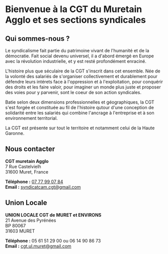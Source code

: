 

# Bienvenue à la CGT du Muretain Agglo et ses sections syndicales

## Qui sommes-nous ?

Le syndicalisme fait partie du patrimoine vivant de l'humanité et de la démocratie. Fait social devenu universel, il a d'abord émergé en Europe avec la révolution industrielle, et y est resté profondément enraciné.

L'histoire plus que séculaire de la CGT s'inscrit dans cet ensemble. Née de la volonté des salariés de s'organiser collectivement et durablement pour défendre leurs intérets face à l'oppression et à l'exploitation, pour conquérir des droits et les faire valoir, pour imaginer un monde plus juste et proposer des voies pour y parvenir, sont le coeur de son action syndicales. 

Batie selon deux dimensions professionnelles et géographiques, la CGT s'est forgée et constituée au fil de l'histoire qutour d'une conception de solidarité entre les salariés qui combine l'ancrage à l'entreprise et à son environnement territorial. 

La CGT est présente sur tout le territoire et notamment celui de la Haute Garonne.


## Nous contacter

**CGT muretain Agglo**  
7 Rue Castelvielh  
31600 Muret, France

**Téléphone :** [07 77 99 07 84](tel:0777990784)  
**Email :** [syndicatcam.cgt@gmail.com](mailto:syndicatcam.cgt@gmail.com)

## Union Locale

**UNION LOCALE CGT de MURET et ENVIRONS**  
21 Avenue des Pyrénées  
BP 80067  
31603 MURET

**Téléphone :** 05 61 51 29 00 ou 06 14 90 86 73  
**Email :** [cgt.ul.muret@gmail.com](mailto:cgt.ul.muret@gmail.com)
